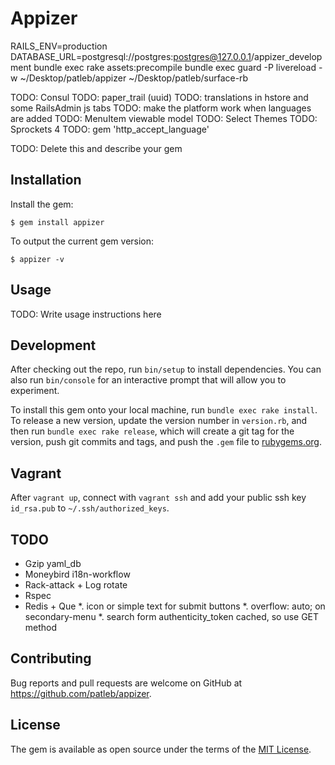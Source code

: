 # Appizer

RAILS_ENV=production DATABASE_URL=postgresql://postgres:postgres@127.0.0.1/appizer_development bundle exec rake assets:precompile
bundle exec guard -P livereload -w ~/Desktop/patleb/appizer ~/Desktop/patleb/surface-rb

TODO: Consul
TODO: paper_trail (uuid)
TODO: translations in hstore and some RailsAdmin js tabs
TODO: make the platform work when languages are added
TODO: MenuItem viewable model
TODO: Select Themes
TODO: Sprockets 4
TODO: gem 'http_accept_language'

TODO: Delete this and describe your gem

## Installation

Install the gem:

    $ gem install appizer

To output the current gem version:

    $ appizer -v

## Usage

TODO: Write usage instructions here

## Development

After checking out the repo, run `bin/setup` to install dependencies. You can also run `bin/console` for an interactive prompt that will allow you to experiment.

To install this gem onto your local machine, run `bundle exec rake install`. To release a new version, update the version number in `version.rb`, and then run `bundle exec rake release`, which will create a git tag for the version, push git commits and tags, and push the `.gem` file to [rubygems.org](https://rubygems.org).

## Vagrant

After `vagrant up`, connect with `vagrant ssh` and add your public ssh key `id_rsa.pub` to `~/.ssh/authorized_keys`.

## TODO

* Gzip yaml_db
* Moneybird i18n-workflow
* Rack-attack + Log rotate
* Rspec
* Redis + Que
*. icon or simple text for submit buttons
*. overflow: auto; on secondary-menu
*. search form authenticity_token cached, so use GET method

## Contributing

Bug reports and pull requests are welcome on GitHub at https://github.com/patleb/appizer.

## License

The gem is available as open source under the terms of the [MIT License](http://opensource.org/licenses/MIT).
